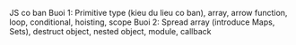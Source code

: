 JS co ban
Buoi 1: Primitive type (kieu du lieu co ban), array, arrow function, loop, conditional, hoisting, scope
Buoi 2: Spread array (introduce Maps, Sets), destruct object, nested object, module, callback
